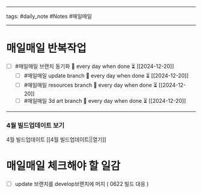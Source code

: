 
--------

tags: #daily_note  #Notes #매일매일

---  
# 매일매일 반복작업 
- [ ] #매일매일 브랜치 동기화 🔁 every day when done ⏳ [[2024-12-20]] 
	- [ ] #매일매일 update branch  🔁 every day when done ⏳ [[2024-12-20]]
	- [ ] #매일매일 resources branch  🔁 every day when done ⏳ [[2024-12-20]]
	- [ ] #매일매일 3d art branch  🔁 every day when done ⏳ [[2024-12-20]]

--------

### 4월 빌드업데이트 보기
 4월 빌드업데이트 [[4월 빌드업데이트||열기]]



# 매일매일 체크해야 할 일감

- [ ] update 브랜치를 develop브랜치에 머지 ( 0622 빌드 대응 )





